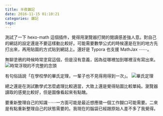 ```yaml
---
title: 半夜雜記
date: 2016-11-15 01:10:21
categories: 雜記
tags:
---
```


測試了一下 hexo-math 這個插件，覺得用瀏覽器打開的閱讀感差強人意。對自己的網誌的設定還是不要這樣動比較好。可能需要數學公式的時候還是在別的地方先打出來，再用貼圖的方式貼到網誌上。還好是 Typora 也支援 MathJax ⋯⋯。

無聊塗鴉的時候時常塗寫這個，但是沒有意義，因為從哪裡加到哪裡沒有寫出來。
![時常浮現的不完整的念頭](https://c7.staticflickr.com/6/5533/30867443142_9f374248dc_m.jpg)

有句俗話說「在學校學的畢氏定理，一輩子也不見得用得到一次」。
![畢氏定理](https://c5.staticflickr.com/6/5325/30948506156_dceef8d5ef_m.jpg)

總之還是在測試數學式怎麼處理比較適當，大致上還是覺得貼圖比較單純。瀏覽器讀取的感覺比較好，但是圖像看起來有點醜。

要重新整理自己的知識⋯⋯一方面可能是最近想應徵一個工作餬口可能需要。二來是有點重新整理自己的狀態需要的。我現在的腦袋已經跟原始人差不多了我覺得。
